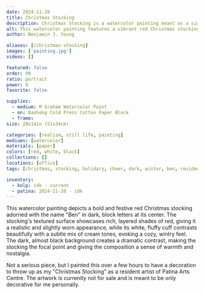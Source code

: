 ```yaml
---
date: 2024-11-28
title: Christmas Stocking
description: Christmas Stocking is a watercolor painting meant as a simple prop for my art gallery.
alt: This watercolor painting features a vibrant red Christmas stocking with the name Ben prominently displayed on it, accented by a textured white cuff and set against a dark black background.
author: Benjamin J. Young

aliases: [/christmas-stocking]
images: ['painting.jpg']
videos: []

featured: false
order: 99
ratio: portrait
power: 8
favorite: false

supplies:
  - medium: M Graham Watercolor Paint
  - on: Baohong Cold Press Cotton Paper Block
  - frame: 
size: 20x14in (51x34cm)

categories: [realism, still life, painting]
mediums: [watercolor]
materials: [paper]
colors: [red, white, black]
collections: []
locations: [office]
tags: [christmas, stocking, holidary, cheer, dark, winter, ben, resident, artist]

inventory:
  - kolp: idk - current
  - patina: 2024-11-28 - idk
---
```


This watercolor painting depicts a bold and festive red Christmas stocking adorned with the name "Ben" in dark, block letters at its center. The stocking's textured surface showcases rich, layered shades of red, giving it a realistic and slightly worn appearance, while its white, fluffy cuff contrasts beautifully with a subtle mix of cream tones, evoking a cozy, wintry feel. The dark, almost black background creates a dramatic contrast, making the stocking the focal point and giving the composition a sense of warmth and nostalgia.

<!--more-->

Not a serious piece, but I painted this over a few hours to have a decoration to throw up as my "Christmas Stocking" as a resident artist of Patina Arts Centre. The artwork is currently not for sale and is meant to be only decorative for me personally.